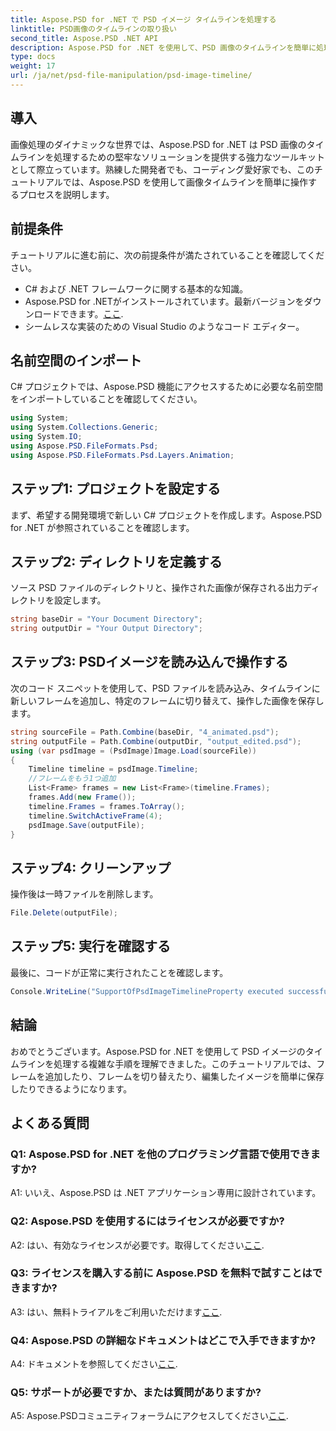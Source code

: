 ```yaml
---
title: Aspose.PSD for .NET で PSD イメージ タイムラインを処理する
linktitle: PSD画像のタイムラインの取り扱い
second_title: Aspose.PSD .NET API
description: Aspose.PSD for .NET を使用して、PSD 画像のタイムラインを簡単に処理する方法を学びます。フレームを追加し、シームレスに切り替えて、画像編集スキルを向上させます。
type: docs
weight: 17
url: /ja/net/psd-file-manipulation/psd-image-timeline/
---
```

## 導入
画像処理のダイナミックな世界では、Aspose.PSD for .NET は PSD 画像のタイムラインを処理するための堅牢なソリューションを提供する強力なツールキットとして際立っています。熟練した開発者でも、コーディング愛好家でも、このチュートリアルでは、Aspose.PSD を使用して画像タイムラインを簡単に操作するプロセスを説明します。
## 前提条件
チュートリアルに進む前に、次の前提条件が満たされていることを確認してください。
- C# および .NET フレームワークに関する基本的な知識。
-  Aspose.PSD for .NETがインストールされています。最新バージョンをダウンロードできます。[ここ](https://releases.aspose.com/psd/net/).
- シームレスな実装のための Visual Studio のようなコード エディター。
## 名前空間のインポート
C# プロジェクトでは、Aspose.PSD 機能にアクセスするために必要な名前空間をインポートしていることを確認してください。
```csharp
using System;
using System.Collections.Generic;
using System.IO;
using Aspose.PSD.FileFormats.Psd;
using Aspose.PSD.FileFormats.Psd.Layers.Animation;
```
## ステップ1: プロジェクトを設定する
まず、希望する開発環境で新しい C# プロジェクトを作成します。Aspose.PSD for .NET が参照されていることを確認します。
## ステップ2: ディレクトリを定義する
ソース PSD ファイルのディレクトリと、操作された画像が保存される出力ディレクトリを設定します。
```csharp
string baseDir = "Your Document Directory";
string outputDir = "Your Output Directory";
```
## ステップ3: PSDイメージを読み込んで操作する
次のコード スニペットを使用して、PSD ファイルを読み込み、タイムラインに新しいフレームを追加し、特定のフレームに切り替えて、操作した画像を保存します。
```csharp
string sourceFile = Path.Combine(baseDir, "4_animated.psd");
string outputFile = Path.Combine(outputDir, "output_edited.psd");
using (var psdImage = (PsdImage)Image.Load(sourceFile))
{
    Timeline timeline = psdImage.Timeline;
    //フレームをもう1つ追加
    List<Frame> frames = new List<Frame>(timeline.Frames);
    frames.Add(new Frame());
    timeline.Frames = frames.ToArray();
    timeline.SwitchActiveFrame(4);
    psdImage.Save(outputFile);
}
```
## ステップ4: クリーンアップ
操作後は一時ファイルを削除します。
```csharp
File.Delete(outputFile);
```
## ステップ5: 実行を確認する
最後に、コードが正常に実行されたことを確認します。
```csharp
Console.WriteLine("SupportOfPsdImageTimelineProperty executed successfully");
```
## 結論
おめでとうございます。Aspose.PSD for .NET を使用して PSD イメージのタイムラインを処理する複雑な手順を理解できました。このチュートリアルでは、フレームを追加したり、フレームを切り替えたり、編集したイメージを簡単に保存したりできるようになります。
## よくある質問

### Q1: Aspose.PSD for .NET を他のプログラミング言語で使用できますか?

A1: いいえ、Aspose.PSD は .NET アプリケーション専用に設計されています。

### Q2: Aspose.PSD を使用するにはライセンスが必要ですか?

 A2: はい、有効なライセンスが必要です。取得してください[ここ](https://purchase.aspose.com/buy).

### Q3: ライセンスを購入する前に Aspose.PSD を無料で試すことはできますか?

 A3: はい、無料トライアルをご利用いただけます[ここ](https://releases.aspose.com/).

### Q4: Aspose.PSD の詳細なドキュメントはどこで入手できますか?

 A4: ドキュメントを参照してください[ここ](https://reference.aspose.com/psd/net/).

### Q5: サポートが必要ですか、または質問がありますか?

 A5: Aspose.PSDコミュニティフォーラムにアクセスしてください[ここ](https://forum.aspose.com/c/psd/34).